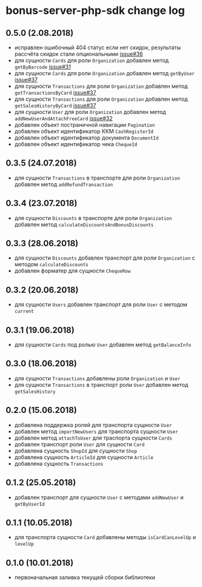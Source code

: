 # bonus-server-php-sdk change log

## 0.5.0 (2.08.2018)
- исправлен ошибочный 404 статус если нет скидок, результаты рассчёта скидок стали опциональными [issue#36](https://github.com/rarus/bonus-server-php-sdk/issues/36)
- для сущности `Cards` для роли `Organization` добавлен метод `getByBarcode` [issue#31](https://github.com/rarus/bonus-server-php-sdk/issues/31) 
- для сущности `Cards` для роли `Organization` добавлен метод `getByUser` [issue#37](https://github.com/rarus/bonus-server-php-sdk/issues/37)
- для сущности `Transactions` для роли `Organization` добавлен метод `getTransactionsByCard` [issue#37](https://github.com/rarus/bonus-server-php-sdk/issues/37)
- для сущности `Transactions` для роли `Organization` добавлен метод `getSalesHistoryByCard` [issue#37](https://github.com/rarus/bonus-server-php-sdk/issues/37)
- для сущности `User` для роли `Organization` добавлен метод `addNewUserAndAttachFreeCard` [issue#32](https://github.com/rarus/bonus-server-php-sdk/issues/32)
- добавлен объект постраничной навигации `Pagination`
- добавлен объект идентификатор ККМ `CashRegisterId`
- добавлен объект идентификатор документа `DocumentId`
- добавлен объект идентификатор чека `ChequeId`

## 0.3.5 (24.07.2018)
- для сущности `Transactions` в транспорте для роли `Organization` добавлен метод `addRefundTransaction`

## 0.3.4 (23.07.2018)
- для сущности `Discounts` в транспорте для роли `Organization` добавлен метод `calculateDiscountsAndBonusDiscounts`

## 0.3.3 (28.06.2018)
- для сущности `Discounts` добавлен транспорт для роли `Organization` с методом `calculateDiscounts`
- добавлен форматер для сущности `ChequeRow`

## 0.3.2 (20.06.2018)
- для сущности `Users` добавлен транспорт для роли `User` с методом `current`

## 0.3.1 (19.06.2018)
- для сущности `Cards` под ролью `User` добавлен метод `getBalanceInfo`

## 0.3.0 (18.06.2018)
- для сущности `Transactions` добавлены роли `Organization` и `User`
- для сущности `Transactions` в транспорт роли `User` добавлен метод `getSalesHistory`

## 0.2.0 (15.06.2018)
- добавлена поддержка ролей для транспорта сущности `User`
- добавлен метод `importNewUsers` для транспорта сущности `User`
- добавлен метод `attachToUser` для траспорта сущности `Cards`
- добавлен транспорт роли `User` для сущности `Card`
- добавлена сущность `ShopId` для сущности `Shop`
- добавлена сущность `ArticleId` для сущности `Article`
- добавлена сущность `Transactions`

## 0.1.2 (25.05.2018)
- добавлен транспорт для сущности `User` c методами `addNewUser` и `getByUserId`

## 0.1.1 (10.05.2018)
- для транспорта сущности `Card` добавлены методы `isCardCanLevelUp` и `levelUp` 

## 0.1.0 (10.01.2018)
* первоначальная заливка текущей сборки библиотеки